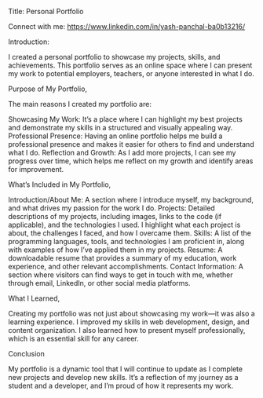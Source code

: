 Title: Personal Portfolio

Connect with me: https://www.linkedin.com/in/yash-panchal-ba0b13216/

Introduction:

I created a personal portfolio to showcase my projects, skills, and achievements. This portfolio serves as an online space where I can present my work to potential employers, teachers, or anyone interested in what I do.

Purpose of My Portfolio,

The main reasons I created my portfolio are:

Showcasing My Work: It’s a place where I can highlight my best projects and demonstrate my skills in a structured and visually appealing way. Professional Presence: Having an online portfolio helps me build a professional presence and makes it easier for others to find and understand what I do. Reflection and Growth: As I add more projects, I can see my progress over time, which helps me reflect on my growth and identify areas for improvement.

What’s Included in My Portfolio,

Introduction/About Me: A section where I introduce myself, my background, and what drives my passion for the work I do. Projects: Detailed descriptions of my projects, including images, links to the code (if applicable), and the technologies I used. I highlight what each project is about, the challenges I faced, and how I overcame them. Skills: A list of the programming languages, tools, and technologies I am proficient in, along with examples of how I’ve applied them in my projects. Resume: A downloadable resume that provides a summary of my education, work experience, and other relevant accomplishments. Contact Information: A section where visitors can find ways to get in touch with me, whether through email, LinkedIn, or other social media platforms.

What I Learned,

Creating my portfolio was not just about showcasing my work—it was also a learning experience. I improved my skills in web development, design, and content organization. I also learned how to present myself professionally, which is an essential skill for any career.

Conclusion

My portfolio is a dynamic tool that I will continue to update as I complete new projects and develop new skills. It’s a reflection of my journey as a student and a developer, and I’m proud of how it represents my work.
